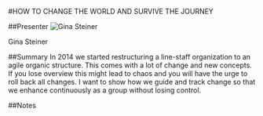 #HOW TO CHANGE THE WORLD AND SURVIVE THE JOURNEY

##Presenter
![Gina Steiner](https://raw.githubusercontent.com/avarx/T3CON16/master/Presenter/Gina_Steiner.png)

Gina Steiner

##Summary
In 2014 we started restructuring a line-staff organization to an agile organic structure. This comes with a lot of change and new concepts. If you lose overview this might lead to chaos and you will have the urge to roll back all changes. I want to show how we guide and track change so that we enhance continuously as a group without losing control.

##Notes